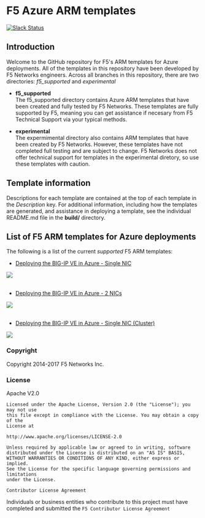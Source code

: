# F5 Azure ARM templates
[![Slack Status](https://f5cloudsolutions.herokuapp.com/badge.svg)](https://f5cloudsolutions.herokuapp.com)

## Introduction

Welcome to the GitHub repository for F5's ARM templates for Azure deployments.  All of the templates in this repository have been developed by F5 Networks engineers. Across all branches in this repository, there are two directories: *f5_supported* and *experimental*

  - **f5_supported**<br>
  The f5_supported directory contains Azure ARM templates that have been created and fully tested by F5 Networks. These templates are fully supported by F5, meaning you can get assistance if necesary from F5 Technical Support via your typical methods.

  - **experimental**<br>
  The expermimental directory also contains ARM templates that have been created by F5 Networks. However, these templates have not completed full testing and are subject to change. F5 Networks does not offer technical support for templates in the experimental diretory, so use these templates with caution.

## Template information
Descriptions for each template are contained at the top of each template in the *Description* key.
For additional information, including how the templates are generated, and assistance in deploying a template, see the individual README.md file in the **build/** directory.


## List of F5 ARM templates for Azure deployments
The following is a list of the current *supported* F5 ARM templates:
  - [Deploying the BIG-IP VE in Azure - Single NIC](https://github.com/F5Networks/f5-azure-arm-templates/tree/master/supported/standalone/1nic)<br>
  <a href="https://portal.azure.com/#create/Microsoft.Template/uri/https%3A%2F%2Fraw.githubusercontent.com%2FF5Networks%2Ff5-azure-arm-templates%2Fmaster%2Fsupported%2Fstandalone%2F1nic%2Fazuredeploy.json" target="_blank">
  <img src="http://azuredeploy.net/deploybutton.png"/></a><br><br>

  - [Deploying the BIG-IP VE in Azure - 2 NICs](https://github.com/F5Networks/f5-azure-arm-templates/tree/master/supported/standalone/2nic)<br>
  <a href="https://portal.azure.com/#create/Microsoft.Template/uri/https%3A%2F%2Fraw.githubusercontent.com%2FF5Networks%2Ff5-azure-arm-templates%2Fmaster%2Fsupported%2Fstandalone%2F2nic_limited%2Fazuredeploy.json" target="_blank">
  <img src="http://azuredeploy.net/deploybutton.png"/></a><br><br>

  - [Deploying the BIG-IP VE in Azure - Single NIC (Cluster)](https://github.com/F5Networks/f5-azure-arm-templates/tree/master/supported/cluster/1nic)<br>
  <a href="https://portal.azure.com/#create/Microsoft.Template/uri/https%3A%2F%2Fraw.githubusercontent.com%2FF5Networks%2Ff5-azure-arm-templates%2Fmaster%2Fsupported%2Fcluster%2F1nic%2Fazuredeploy.json" target="_blank">
  <img src="http://azuredeploy.net/deploybutton.png"/></a>


### Copyright

Copyright 2014-2017 F5 Networks Inc.


### License


Apache V2.0
~~~~~~~~~~~
Licensed under the Apache License, Version 2.0 (the "License"); you may not use
this file except in compliance with the License. You may obtain a copy of the
License at

http://www.apache.org/licenses/LICENSE-2.0

Unless required by applicable law or agreed to in writing, software
distributed under the License is distributed on an "AS IS" BASIS,
WITHOUT WARRANTIES OR CONDITIONS OF ANY KIND, either express or implied.
See the License for the specific language governing permissions and limitations
under the License.

Contributor License Agreement
~~~~~~~~~~~~~~~~~~~~~~~~~~~~~
Individuals or business entities who contribute to this project must have
completed and submitted the `F5 Contributor License Agreement`
